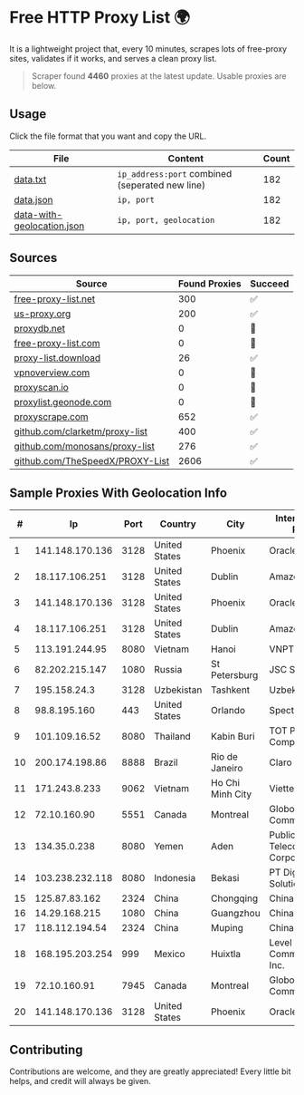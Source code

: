 
# Free HTTP Proxy List 🌍

It is a lightweight project that, every 10 minutes, scrapes lots of free-proxy sites, validates if it works, and serves a clean proxy list.


> Scraper found **4460** proxies at the latest update. Usable proxies are below.

## Usage

Click the file format that you want and copy the URL.


|File|Content|Count|
|----|-------|-----|
|[data.txt](https://raw.githubusercontent.com/themiralay/Proxy-List-World/master/data.txt)|`ip_address:port` combined (seperated new line)|182|
|[data.json](https://raw.githubusercontent.com/themiralay/Proxy-List-World/master/data.json)|`ip, port`|182|
|[data-with-geolocation.json](https://raw.githubusercontent.com/themiralay/Proxy-List-World/master/data-with-geolocation.json)|`ip, port, geolocation`|182|

## Sources

|Source|Found Proxies|Succeed|
|------|-------------|-------|
|[free-proxy-list.net](https://free-proxy-list.net)|300|✅|
|[us-proxy.org](https://www.us-proxy.org)|200|✅|
|[proxydb.net](http://proxydb.net)|0|🚫|
|[free-proxy-list.com](https://free-proxy-list.com/?page=&port=&type%5B%5D=http&type%5B%5D=https&up_time=0&search=Search)|0|🚫|
|[proxy-list.download](https://www.proxy-list.download/HTTP)|26|✅|
|[vpnoverview.com](https://vpnoverview.com/privacy/anonymous-browsing/free-proxy-servers)|0|🚫|
|[proxyscan.io](https://www.proxyscan.io)|0|🚫|
|[proxylist.geonode.com](https://proxylist.geonode.com/api/proxy-list?limit=300&page=1&sort_by=lastChecked&sort_type=desc&protocols=http,https)|0|🚫|
|[proxyscrape.com](https://api.proxyscrape.com/v2/?request=displayproxies&protocol=http&timeout=10000&country=all&ssl=all&anonymity=all)|652|✅|
|[github.com/clarketm/proxy-list](https://raw.githubusercontent.com/clarketm/proxy-list/master/proxy-list-raw.txt)|400|✅|
|[github.com/monosans/proxy-list](https://raw.githubusercontent.com/monosans/proxy-list/main/proxies/http.txt)|276|✅|
|[github.com/TheSpeedX/PROXY-List](https://raw.githubusercontent.com/TheSpeedX/PROXY-List/master/http.txt)|2606|✅|


## Sample Proxies With Geolocation Info

|#|Ip|Port|Country|City|Internet Service Provider|
|-|--|----|-------|----|-------------------------|
|1|141.148.170.136|3128|United States|Phoenix|Oracle Corporation|
|2|18.117.106.251|3128|United States|Dublin|Amazon.com, Inc.|
|3|141.148.170.136|3128|United States|Phoenix|Oracle Corporation|
|4|18.117.106.251|3128|United States|Dublin|Amazon.com, Inc.|
|5|113.191.244.95|8080|Vietnam|Hanoi|VNPT|
|6|82.202.215.147|1080|Russia|St Petersburg|JSC Selectel|
|7|195.158.24.3|3128|Uzbekistan|Tashkent|Uzbektelecom JSC|
|8|98.8.195.160|443|United States|Orlando|Spectrum|
|9|101.109.16.52|8080|Thailand|Kabin Buri|TOT Public Company Limited|
|10|200.174.198.86|8888|Brazil|Rio de Janeiro|Claro S.A|
|11|171.243.8.233|9062|Vietnam|Ho Chi Minh City|Viettel Corporation|
|12|72.10.160.90|5551|Canada|Montreal|GloboTech Communications|
|13|134.35.0.238|8080|Yemen|Aden|Public Telecommunication Corporation|
|14|103.238.232.118|8080|Indonesia|Bekasi|PT Digital Netcom Solution|
|15|125.87.83.162|2324|China|Chongqing|China Telecom|
|16|14.29.168.215|1080|China|Guangzhou|Chinanet|
|17|118.112.194.54|2324|China|Muping|Chinanet|
|18|168.195.203.254|999|Mexico|Huixtla|Level 3 Communications, Inc.|
|19|72.10.160.91|7945|Canada|Montreal|GloboTech Communications|
|20|141.148.170.136|3128|United States|Phoenix|Oracle Corporation|



## Contributing

Contributions are welcome, and they are greatly appreciated! Every
little bit helps, and credit will always be given.

